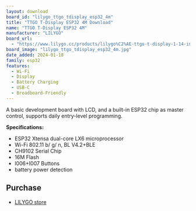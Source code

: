 ```yaml
---
layout: download
board_id: "lilygo_ttgo_tdisplay_esp32_4m"
title: "TTGO T-Display ESP32 4M Download"
name: "TTGO T-Display ESP32 4M"
manufacturer: "LILYGO"
board_url:
  - "https://www.lilygo.cc/products/lilygo%C2%AE-ttgo-t-display-1-14-inch-lcd-esp32-control-board?variant=42159376433333"
board_image: "lilygo_ttgo_tdisplay_esp32_4m.jpg"
date_added: 2024-01-18
family: esp32
features:
  - Wi-Fi
  - Display
  - Battery Charging
  - USB-C
  - Breadboard-Friendly
---
```


A basic development board with LCD, and a built-in ESP32 chip as master control, supports daily entry-level programming.

**Specifications:**
- ESP32 Xtensa dual-core LX6 microprocessor
- Wi-Fi 802.11 b/ g/ n, BL V4.2+BLE
- CH9102 Serial Chip
- 16M Flash
- l006+I007 Buttons
- battery power detection

## Purchase

* [LILYGO store](https://www.lilygo.cc/products/lilygo%C2%AE-ttgo-t-display-1-14-inch-lcd-esp32-control-board?variant=42159376433333)
